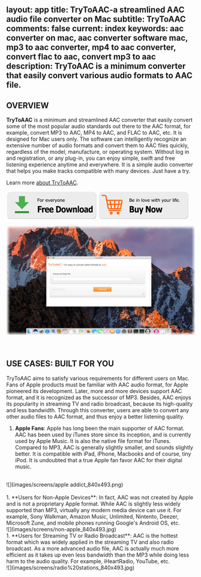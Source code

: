 layout: app
title: TryToAAC-a streamlined AAC audio file converter on Mac
subtitle: TryToAAC
comments: false
current: index
keywords: aac converter on mac, aac converter software mac, mp3 to aac converter, mp4 to aac converter, convert flac to aac, convert mp3 to aac 
description: TryToAAC is a minimum converter that easily convert various audio formats to AAC file.
---


## OVERVIEW


**TryToAAC** is a minimum and streamlined AAC converter that easily convert some of the most popular audio standards out there to the AAC format, for example, convert MP3 to AAC, MP4 to AAC, and FLAC to AAC, etc. It is designed for Mac users only. The software can intelligently recognize an extensive number of audio formats and convert them to AAC files quickly, regardless of the model, manufacture, or operating system. Without log in and registration, or any plug-in, you can enjoy simple, swift and free listening experience anytime and everywhere. It is a simple audio converter that helps you make tracks compatible with many devices. Just have a try.

Learn more [about TryToAAC](./features.html).

[![](../../../asset/images/free-download.png)](./download.html) [![](../../../asset/images/buy-now.png)](./buy.html)

<!-- ![](./images/screens/s2_953x525.png) -->
![](./images/screens/AAC_1440X834.png)

<br>

## USE CASES: BUILT FOR YOU
TryToAAC aims to satisfy various requirements for different users on Mac. Fans of Apple products must be familiar with AAC audio format, for Apple pioneered its development. Later, more and more devices support AAC format, and it is recognized as the successor of MP3. Besides, AAC enjoys its popularity in streaming TV and radio broadcast, because its high-quality and less bandwidth. Through this converter, users are able to convert any other audio files to AAC format, and thus enjoy a better listening quality.

1. **Apple Fans**: Apple has long been the main supporter of AAC format. AAC has been used by iTunes store since its inception, and is currently used by Apple Music. It is also the native file format for iTunes. Compared to MP3, AAC is generally slightly smaller, and sounds slightly better. It is compatible with iPad, iPhone, Macbooks and of course, tiny iPod. It is undoubted that a true Apple fan favor AAC for their digital music.
<br>
![](images/screens/apple addict_840x493.png)
<br>
<br>
1. **Users for Non-Apple Devices**: In fact, AAC was not created by Apple and is not a proprietary Apple format. While AAC is slightly less widely supported than MP3, virtually any modern media device can use it. For example, Sony Walkman, Amazon Music, Unlimited, Nintento, Deezer, Microsoft Zune, and mobile phones running Google's Android OS, etc. 
<br>
![](images/screens/non-apple_840x493.jpg)
<br>
1. **Users for Streaming TV or Radio Broadcast**: AAC is the hottest format which was widely applied in the streaming TV and also radio broadcast. As a more advanced audio file, AAC is actually much more efficient as it takes up even less bandwidth than the MP3 while doing less harm to the audio quality. For example, iHeartRadio, YouTube, etc.
<br>
![](images/screens/radio%20stations_840x493.jpg)
<br>

